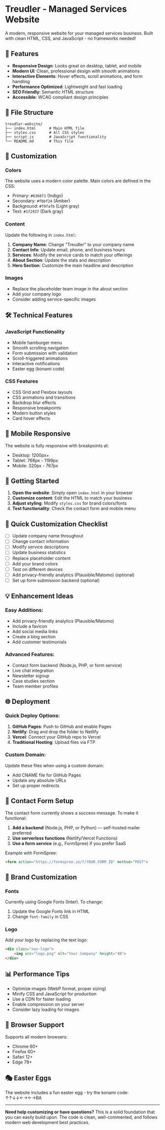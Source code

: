 # Treudler - Managed Services Website

A modern, responsive website for your managed services business. Built with clean HTML, CSS, and JavaScript - no frameworks needed!

## 🚀 Features

- **Responsive Design**: Looks great on desktop, tablet, and mobile
- **Modern UI**: Clean, professional design with smooth animations
- **Interactive Elements**: Hover effects, scroll animations, and form handling
- **Performance Optimized**: Lightweight and fast loading
- **SEO Friendly**: Semantic HTML structure
- **Accessible**: WCAG compliant design principles

## 📁 File Structure

```
treudler-website/
├── index.html      # Main HTML file
├── styles.css      # All CSS styles
├── script.js       # JavaScript functionality
└── README.md       # This file
```

## 🎨 Customization

### Colors
The website uses a modern color palette. Main colors are defined in the CSS:
- Primary: `#6366f1` (Indigo)
- Secondary: `#fbbf24` (Amber)
- Background: `#f9fafb` (Light gray)
- Text: `#1f2937` (Dark gray)

### Content
Update the following in `index.html`:
1. **Company Name**: Change "Treudler" to your company name
2. **Contact Info**: Update email, phone, and business hours
3. **Services**: Modify the service cards to match your offerings
4. **About Section**: Update the stats and description
5. **Hero Section**: Customize the main headline and description

### Images
- Replace the placeholder team image in the about section
- Add your company logo
- Consider adding service-specific images

## 🛠️ Technical Features

### JavaScript Functionality
- Mobile hamburger menu
- Smooth scrolling navigation
- Form submission with validation
- Scroll-triggered animations
- Interactive notifications
- Easter egg (konami code)

### CSS Features
- CSS Grid and Flexbox layouts
- CSS animations and transitions
- Backdrop blur effects
- Responsive breakpoints
- Modern button styles
- Card hover effects

## 📱 Mobile Responsive

The website is fully responsive with breakpoints at:
- Desktop: 1200px+
- Tablet: 768px - 1199px
- Mobile: 320px - 767px

## 🚀 Getting Started

1. **Open the website**: Simply open `index.html` in your browser
2. **Customize content**: Edit the HTML to match your business
3. **Adjust styling**: Modify `styles.css` for brand colors/fonts
4. **Test functionality**: Check the contact form and mobile menu

## 🎯 Quick Customization Checklist

- [ ] Update company name throughout
- [ ] Change contact information
- [ ] Modify service descriptions
- [ ] Update business statistics
- [ ] Replace placeholder content
- [ ] Add your brand colors
- [ ] Test on different devices
- [ ] Add privacy-friendly analytics (Plausible/Matomo) (optional)
- [ ] Set up form submission backend (optional)

## 💡 Enhancement Ideas

### Easy Additions:
- Add privacy-friendly analytics (Plausible/Matomo)
- Include a favicon
- Add social media links
- Create a blog section
- Add customer testimonials

### Advanced Features:
- Contact form backend (Node.js, PHP, or form service)
- Live chat integration
- Newsletter signup
- Case studies section
- Team member profiles

## 🌐 Deployment

### Quick Deploy Options:
1. **GitHub Pages**: Push to GitHub and enable Pages
2. **Netlify**: Drag and drop the folder to Netlify
3. **Vercel**: Connect your GitHub repo to Vercel
4. **Traditional Hosting**: Upload files via FTP

### Custom Domain:
Update these files when using a custom domain:
- Add CNAME file for GitHub Pages
- Update any absolute URLs
- Set up proper redirects

## 📧 Contact Form Setup

The contact form currently shows a success message. To make it functional:

1. **Add a backend** (Node.js, PHP, or Python) — self-hosted mailer preferred
2. **Use serverless functions** (Netlify/Vercel Functions)
3. **Use a form service** (e.g., FormSpree) if you prefer SaaS

Example with FormSpree:
```html
<form action="https://formspree.io/f/YOUR_FORM_ID" method="POST">
```

## 🎨 Brand Customization

### Fonts
Currently using Google Fonts (Inter). To change:
1. Update the Google Fonts link in HTML
2. Change `font-family` in CSS

### Logo
Add your logo by replacing the text logo:
```html
<div class="nav-logo">
    <img src="logo.png" alt="Your Company" height="40">
</div>
```

## 📊 Performance Tips

- Optimize images (WebP format, proper sizing)
- Minify CSS and JavaScript for production
- Use a CDN for faster loading
- Enable compression on your server
- Consider lazy loading for images

## 🐛 Browser Support

Supports all modern browsers:
- Chrome 60+
- Firefox 60+
- Safari 12+
- Edge 79+

## 🎭 Easter Eggs

The website includes a fun easter egg - try the konami code: ↑↑↓↓←→←→BA

---

**Need help customizing or have questions?** 
This is a solid foundation that you can easily build upon. The code is clean, well-commented, and follows modern web development best practices.
